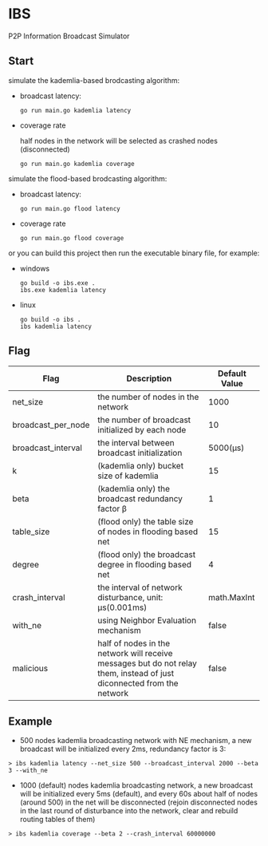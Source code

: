 # IBS
P2P Information Broadcast Simulator

## Start

simulate the kademlia-based brodcasting algorithm:
- broadcast latency:
    ```shell
    go run main.go kademlia latency
    ```
- coverage rate
    
    half nodes in the network will be selected as crashed nodes (disconnected)
    ```shell
    go run main.go kademlia coverage
    ```

simulate the flood-based brodcasting algorithm:
- broadcast latency:
    ```shell
    go run main.go flood latency
    ```
- coverage rate
    ```shell
    go run main.go flood coverage
    ```

or you can build this project then run the executable binary file, for example:
- windows
    ```shell
    go build -o ibs.exe .
    ibs.exe kademlia latency
    ```
- linux
    ```shell
    go build -o ibs .
    ibs kademlia latency
    ```
## Flag
| Flag     | Description                                                                                                            | Default Value |
|----------|------------------------------------------------------------------------------------------------------------------------|---------------|
| net_size | the number of nodes in the network                                                                                     | 1000          |
| broadcast_per_node | the number of broadcast initialized by each node                                                                       | 10            |
| broadcast_interval | the interval between broadcast initialization                                                                          | 5000(μs)      |
| k | (kademlia only) bucket size of kademlia                                                                                | 15            |
| beta | (kademlia only) the broadcast redundancy factor β                                                                      | 1             |
|  table_size    | (flood only) the table size of nodes in flooding based net                                                             | 15            |
|  degree | (flood only) the broadcast degree in flooding based net                                                                | 4             |
| crash_interval | the interval of network disturbance, unit: μs(0.001ms)                                                                 | math.MaxInt   |
| with_ne | using Neighbor Evaluation mechanism                                                                                    | false         |
| malicious | half of nodes in the network will receive messages but do not relay them, instead of just diconnected from the network | false         |

## Example
- 500 nodes kademlia broadcasting network with NE mechanism, a new broadcast will be initialized every 2ms, redundancy factor is 3:
```shell
> ibs kademlia latency --net_size 500 --broadcast_interval 2000 --beta 3 --with_ne
```
- 1000 (default) nodes kademlia broadcasting network, a new broadcast will be initialized every 5ms (default), and every 60s about half of nodes (around 500) in the net will be disconnected (rejoin disconnected nodes in the last round of disturbance into the network, clear and rebuild routing tables of them)
```shell
> ibs kademlia coverage --beta 2 --crash_interval 60000000
```